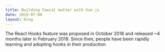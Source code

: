```yaml
---
title: Building Faecal matter with Vue.js
date: 2019-07-08
layout: blog
---
```


The React Hooks feature was proposed in October 2018 and released ~4 months later in February 2019. Since then, people have been rapidly learning and adopting hooks in their production
